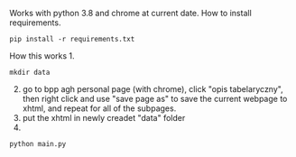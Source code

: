 Works with python 3.8 and chrome at current date.
How to install requirements.

```
pip install -r requirements.txt
```
How this works
1. 
```
mkdir data
```

2. go to bpp agh personal page (with chrome), click "opis tabelaryczny", then right click and use "save page as" to save the current webpage to xhtml, and repeat for all of the subpages.
3. put the xhtml in newly creadet "data" folder
4. 
```
python main.py
```
